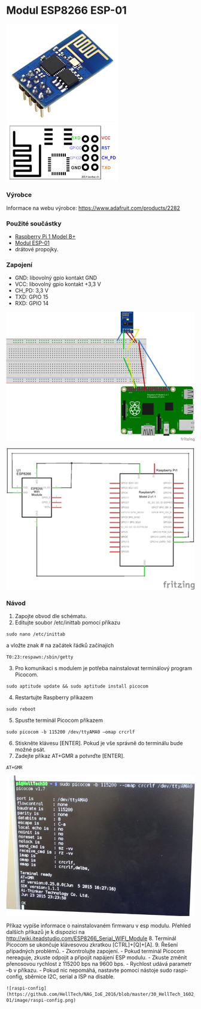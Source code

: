# Modul ESP8266 ESP-01

<img src="https://github.com/HellTech/NAG_IoE_2016/blob/master/30_HellTech_1602_1/01_ESP8266_ESP-01/image/esp-01.png" alt="ESP-01" width="300" style="width:300px;" />
<img src="https://github.com/HellTech/NAG_IoE_2016/blob/master/30_HellTech_1602_1/01_ESP8266_ESP-01/image/esp-01_scheme.png" alt="ESP-01 scheme" width="300" style="width:300px;" />

### Výrobce
Informace na webu výrobce: https://www.adafruit.com/products/2282

### Použité součástky
- [Raspberry Pi 1 Model B+](https://www.raspberrypi.org/products/model-b-plus/)
- [Modul ESP-01](https://www.adafruit.com/products/2282)
- drátové propojky.

### Zapojení
- GND: libovolný gpio kontakt GND
- VCC: libovolný gpio kontakt +3,3 V
- CH_PD: 3,3 V
- TXD: GPIO 15
- RXD: GPIO 14

![Schema1](https://github.com/HellTech/NAG_IoE_2016/blob/master/30_HellTech_1602_1/01_ESP8266_ESP-01/01_deska.png)

![Schema2](https://github.com/HellTech/NAG_IoE_2016/blob/master/30_HellTech_1602_1/01_ESP8266_ESP-01/01_schem.png)


### Návod
1.	Zapojte obvod dle schématu.
2.	Editujte soubor /etc/inittab pomocí příkazu

   ```
   sudo nano /etc/inittab
   ```
   a vložte znak # na začátek řádků začínajích 

   ```
   T0:23:respawn:/sbin/getty
   ```
3.	Pro komunikaci s modulem je potřeba nainstalovat terminálový program Picocom.

   ```
sudo aptitude update && sudo aptitude install picocom
   ```
4.  Restartujte Raspberry příkazem 

   ```
   sudo reboot
   ```
5.	Spusťte terminál Picocom příkazem

   ```
   sudo picocom -b 115200 /dev/ttyAMA0 –omap crcrlf
   ```
6.	Stiskněte klávesu [ENTER]. Pokud je vše správně do terminálu bude možné psát.
7.	Zadejte příkaz AT+GMR a potvrďte [ENTER].

   ```
   AT+GMR
   ```
   
   ![Picocom](https://github.com/HellTech/NAG_IoE_2016/blob/master/30_HellTech_1602_1/01_ESP8266_ESP-01/image/picocom.PNG)
   
   Příkaz vypíše informace o nainstalovaném firmwaru v esp modulu. Přehled dalších příkazů je k dispozici na http://wiki.iteadstudio.com/ESP8266_Serial_WIFI_Module
8.	Terminál Picocom se ukončuje klávesovou zkratkou [CTRL]+[Q]+[A].
9.	Řešení případných problémů.
    - Zkontrolujte zapojení.
    - Pokud terminál Picocom nereaguje, zkuste odpojit a připojit napájení ESP modulu.
    - Zkuste změnit přenosovou rychlost z 115200 bps na 9600 bps.
    - Rychlost udává parametr –b v příkazu.
    - Pokud nic nepomáhá, nastavte pomocí nástoje sudo raspi-config, sběrnice I2C, serial a ISP na disable.
    
    ![raspi-config](https://github.com/HellTech/NAG_IoE_2016/blob/master/30_HellTech_1602_1/01_ESP8266_ESP-01/image/raspi-config.png) 

